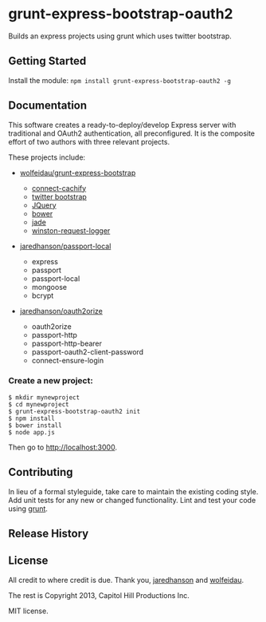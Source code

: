 # grunt-express-bootstrap-oauth2

Builds an express projects using grunt which uses twitter bootstrap.

## Getting Started
Install the module: `npm install grunt-express-bootstrap-oauth2 -g`

## Documentation
This software creates a ready-to-deploy/develop Express server with traditional and OAuth2 authentication, all preconfigured. It is the composite effort of two authors with three relevant projects.

These projects include:

* [wolfeidau/grunt-express-bootstrap](https://github.com/wolfeidau/grunt-express-bootstrap)
    * [connect-cachify](https://github.com/mozilla/connect-cachify)
    * [twitter bootstrap](http://twitter.github.com/bootstrap/)
    * [JQuery](http://jquery.com/)
    * [bower](http://twitter.github.com/bower/)
    * [jade](http://jade-lang.com/)
    * [winston-request-logger](https://github.com/wolfeidau/winston-request-logger)

* [jaredhanson/passport-local](https://github.com/jaredhanson/passport-local)
    * express
    * passport
    * passport-local
    * mongoose
    * bcrypt
    
* [jaredhanson/oauth2orize](https://github.com/jaredhanson/oauth2orize)
    * oauth2orize
    * passport-http
    * passport-http-bearer
    * passport-oauth2-client-password
    * connect-ensure-login

### Create a new project:

```
$ mkdir mynewproject
$ cd mynewproject
$ grunt-express-bootstrap-oauth2 init
$ npm install
$ bower install
$ node app.js
```

Then go to <http://localhost:3000>.

## Contributing
In lieu of a formal styleguide, take care to maintain the existing coding style. Add unit tests for any new or changed functionality. Lint and test your code using [grunt](https://github.com/gruntjs/grunt).

## Release History

## License
All credit to where credit is due. Thank you, [jaredhanson](https://github.com/jaredhanson) and
[wolfeidau](https://github.com/wolfeidau).

The rest is Copyright 2013, Capitol Hill Productions Inc. 

MIT license.

